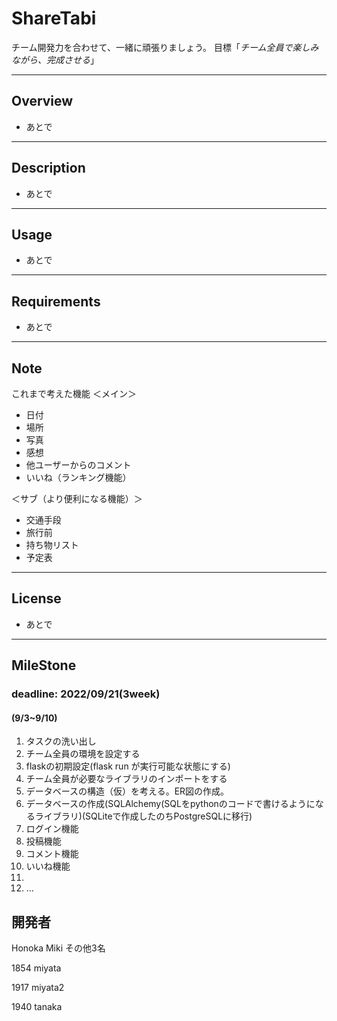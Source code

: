 # ShareTabi

チーム開発力を合わせて、一緒に頑張りましょう。
目標「*チーム全員で楽しみながら、完成させる*」

---
## Overview
- あとで

---
## Description
- あとで

---
## Usage
- あとで

---
## Requirements
- あとで

---
## Note


これまで考えた機能
＜メイン＞
- 日付
- 場所
- 写真
- 感想
- 他ユーザーからのコメント
- いいね（ランキング機能）

＜サブ（より便利になる機能）＞
- 交通手段
- 旅行前
- 持ち物リスト
- 予定表

  
---
## License
- あとで
  
---
## MileStone
### deadline: 2022/09/21(3week)

#### (9/3~9/10)
1. タスクの洗い出し
1. チーム全員の環境を設定する
1. flaskの初期設定(flask run が実行可能な状態にする)
1. チーム全員が必要なライブラリのインポートをする
1. データベースの構造（仮）を考える。ER図の作成。
1. データベースの作成(SQLAlchemy(SQLをpythonのコードで書けるようになるライブラリ)(SQLiteで作成したのちPostgreSQLに移行)
1. ログイン機能
1. 投稿機能
1. コメント機能
1. いいね機能
1. 
1. ...

## 開発者

Honoka Miki
その他3名

1854 miyata

1917 miyata2

1940 tanaka

